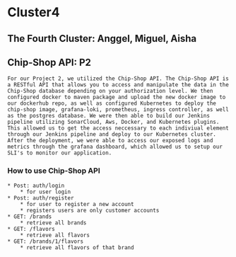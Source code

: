 # Cluster4
## The Fourth Cluster: Anggel, Miguel, Aisha



## Chip-Shop API: P2
> 
    For our Project 2, we utilized the Chip-Shop API. The Chip-Shop API is a RESTful API that allows you to access and manipulate the data in the Chip-Shop database depending on your authorization level. We then configured docker to maven package and upload the new docker image to our dockerhub repo, as well as configured Kubernetes to deploy the chip-shop image, grafana-loki, prometheus, ingress controller, as well as the postgres database. We were then able to build our Jenkins pipeline utilizing SonarCloud, Aws, Docker, and Kubernetes plugins. This allowed us to get the access neccessary to each indiviual element through our Jenkins pipeline and deploy to our Kubernetes cluster. After the deployment, we were able to access our exposed logs and metrics through the grafana dashboard, which allowed us to setup our SLI's to monitor our application.   

### How to use Chip-Shop API
>
    * Post: auth/login
        * for user login
    * Post: auth/register
        * for user to register a new account
        * registers users are only customer accounts
    * GET: /brands
        * retrieve all brands
    * GET: /flavors
        * retrieve all flavors
    * GET: /brands/1/flavors
        * retrieve all flavors of that brand
